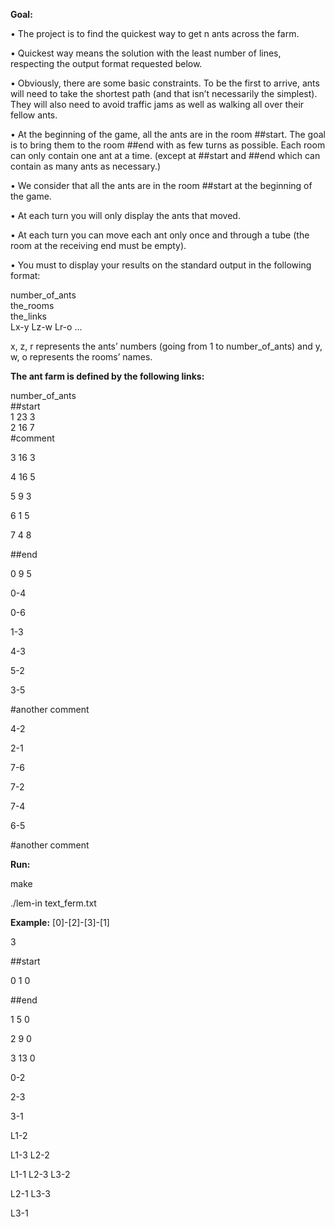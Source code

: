 <b>Goal:</b>

• The project is to find the quickest way to get n ants across the farm.

• Quickest way means the solution with the least number of lines, respecting the
output format requested below.

• Obviously, there are some basic constraints. To be the first to arrive, ants will need
to take the shortest path (and that isn’t necessarily the simplest). They will also
need to avoid traffic jams as well as walking all over their fellow ants.

• At the beginning of the game, all the ants are in the room ##start. The goal is
to bring them to the room ##end with as few turns as possible. Each room can
only contain one ant at a time. (except at ##start and ##end which can contain
as many ants as necessary.)

• We consider that all the ants are in the room ##start at the beginning of the game.

• At each turn you will only display the ants that moved.

• At each turn you can move each ant only once and through a tube (the room at
the receiving end must be empty).

• You must to display your results on the standard output in the following format:

number_of_ants<br>
the_rooms<br>
the_links<br>
Lx-y Lz-w Lr-o ...<br>

x, z, r represents the ants’ numbers (going from 1 to number_of_ants) and y,
w, o represents the rooms’ names.

<b>The ant farm is defined by the following links:</b>

number_of_ants<br>
##start<br>
1 23 3<br>
2 16 7<br>
#comment<br>

3 16 3

4 16 5

5 9 3

6 1 5

7 4 8

##end

0 9 5

0-4

0-6

1-3

4-3

5-2

3-5

#another comment

4-2

2-1

7-6

7-2

7-4

6-5

#another comment

<b>Run:</b>

make

./lem-in text_ferm.txt

<b>Example:</b>
[0]-[2]-[3]-[1]

3

##start

0 1 0

##end

1 5 0

2 9 0

3 13 0

0-2

2-3

3-1

L1-2

L1-3 L2-2

L1-1 L2-3 L3-2

L2-1 L3-3

L3-1
